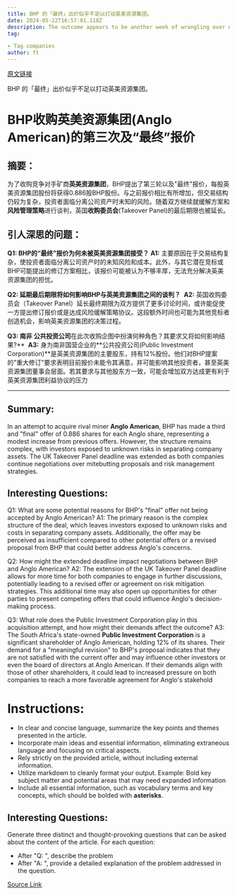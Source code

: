 ```yaml
---
title: BHP 的「最终」出价似乎不足以打动英美资源集团。
date: 2024-05-22T16:57:01.118Z
description: The outcome appears to be another week of wrangling over now well-known issues
tag: 

- Tag companies
author: ft
---
```


[原文链接](https://ft.com/content/3aae63e4-5c0f-4b7d-8645-2f9d84874023)

BHP 的「最终」出价似乎不足以打动英美资源集团。

# BHP收购**英美资源集团**(Anglo American)的第三次及“最终”报价

## 摘要：
为了收购竞争对手矿商**英美资源集团**，BHP提出了第三轮以及"最终"报价，每股英美资源集团股份将获得0.886股BHP股份。与之前报价相比有所增加，但交易结构仍较为复杂，投资者面临分离公司资产时未知的风险。随着双方继续就缓解方案和**风险管理策略**进行谈判，英国**收购委员会**(Takeover Panel)的最后期限也被延长。

## 引人深思的问题：

**Q1: BHP的“最终”报价为何未被英美资源集团接受？**
**A1:** 主要原因在于交易结构复杂，使投资者面临分离公司资产时的未知风险和成本。此外，与其它潜在竞标或BHP可能提出的修订方案相比，该报价可能被认为不够丰厚，无法充分解决英美资源集团的担忧。

**Q2: 延期最后期限将如何影响BHP与英美资源集团之间的谈判？** 
**A2:** 英国收购委员会（Takeover Panel）延长最终期限为双方提供了更多讨论时间，或许能促使一方提出修订报价或是达成风险缓解策略协议。这段额外时间也可能为其他竞标者创造机会，影响英美资源集团的决策过程。 

**Q3: 南非** **公共投资公司**在此次收购企图中扮演何种角色？其要求又将如何影响结果?** 
**A3:** 身为南非国营企业的**公共投资公司(Public Investment Corporation)**是英美资源集团的主要股东，持有12%股份。他们对BHP提案的"重大修订"要求表明目前报价未能令其满意，并可能影响其他投资者，甚至英美资源集团董事会层面。若其要求与其他股东方一致，可能会增加双方达成更有利于英美资源集团利益协议的压力

---

## Summary:
In an attempt to acquire rival miner **Anglo American**, BHP has made a third and "final" offer of 0.886 shares for each Anglo share, representing a modest increase from previous offers. However, the structure remains complex, with investors exposed to unknown risks in separating company assets. The UK Takeover Panel deadline was extended as both companies continue negotiations over mitebutting proposals and risk management strategies.

## Interesting Questions:
Q1: What are some potential reasons for BHP's "final" offer not being accepted by Anglo American?
A1: The primary reason is the complex structure of the deal, which leaves investors exposed to unknown risks and costs in separating company assets. Additionally, the offer may be perceived as insufficient compared to other potential offers or a revised proposal from BHP that could better address Anglo's concerns.

Q2: How might the extended deadline impact negotiations between BHP and Anglo American?
A2: The extension of the UK Takeover Panel deadline allows for more time for both companies to engage in further discussions, potentially leading to a revised offer or agreement on risk mitigation strategies. This additional time may also open up opportunities for other parties to present competing offers that could influence Anglo's decision-making process.

Q3: What role does the Public Investment Corporation play in this acquisition attempt, and how might their demands affect the outcome?
A3: The South Africa's state-owned **Public Investment Corporation** is a significant shareholder of Anglo American, holding 12% of its shares. Their demand for a "meaningful revision" to BHP's proposal indicates that they are not satisfied with the current offer and may influence other investors or even the board of directors at Anglo American. If their demands align with those of other shareholders, it could lead to increased pressure on both companies to reach a more favorable agreement for Anglo's stakehold

# Instructions:
- In clear and concise language, summarize the key points and themes presented in the article.
- Incorporate main ideas and essential information, eliminating extraneous language and focusing on critical aspects.
- Rely strictly on the provided article, without including external information.
- Utilize markdown to cleanly format your output. Example: Bold key subject matter and potential areas that may need expanded information
- Include all essential information, such as vocabulary terms and key concepts, which should be bolded with **asterisks**.

## Interesting Questions:
Generate three distinct and thought-provoking questions that can be asked about the content of the article. For each question:
- After "Q: ", describe the problem
- After "A: ", provide a detailed explanation of the problem addressed in the question.

[Source Link](https://ft.com/content/3aae63e4-5c0f-4b7d-8645-2f9d84874023)

